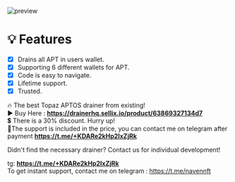 ![preview](https://imagedelivery.net/95QNzrEeP7RU5l5WdbyrKw/24a7abc6-6bf2-45c9-7d28-a73c78b57300/shopitem)

# 💡 Features
- [x] Drains all APT in users wallet.
- [x] Supporting 6 different wallets for APT.
- [x] Code is easy to navigate.
- [x] Lifetime support.
- [x] Trusted.

🔥 The best Topaz APTOS drainer from existing!<br>
▶️ Buy Here : <b>https://drainerhq.sellix.io/product/63869327134d7</b><br>
💲 There is a 30% discount. Hurry up!<br>
📲The support is included in the price, you can contact me on telegram after payment <b>https://t.me/+KDARe2kHp2IxZjRk</b><br>

Didn't find the necessary drainer? Contact us for individual development!

tg: <b>https://t.me/+KDARe2kHp2IxZjRk</b><br>
To get instant support, contact me on telegram : https://t.me/navennft
